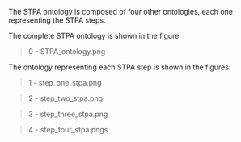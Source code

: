 The STPA ontology is composed of four other ontologies, each one representing the STPA steps.

The complete STPA ontology is shown in the figure:
> 0 - STPA_ontology.png

The ontology representing each STPA step is shown in the figures:
> 1 - step_one_stpa.png

> 2 - step_two_stpa.png

> 3 - step_three_stpa.png

> 4 - step_four_stpa.pngs